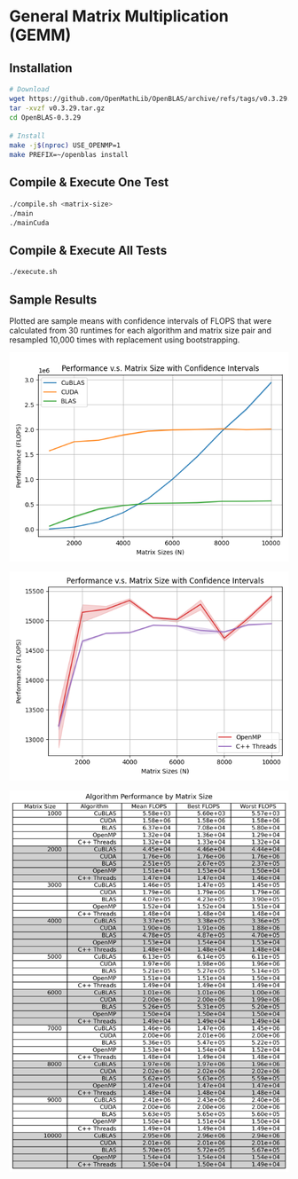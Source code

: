 # General Matrix Multiplication (GEMM)

## Installation

```bash
# Download
wget https://github.com/OpenMathLib/OpenBLAS/archive/refs/tags/v0.3.29.tar.gz
tar -xvzf v0.3.29.tar.gz
cd OpenBLAS-0.3.29

# Install
make -j$(nproc) USE_OPENMP=1
make PREFIX=~/openblas install
```

## Compile & Execute One Test

```bash
./compile.sh <matrix-size>
./main
./mainCuda
```

## Compile & Execute All Tests

```bash
./execute.sh
```

## Sample Results

Plotted are sample means with confidence intervals of FLOPS that were calculated from 30 runtimes for each algorithm and matrix size pair and resampled 10,000 times with replacement using bootstrapping.

![Performance v.s. Matrix Size](gpu.png)

![Performance v.s. Matrix Size](cpu.png)

![Detailed Performance v.s. Matrix Size](table.png)
